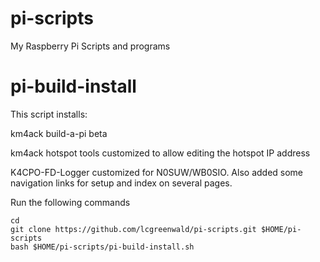 # pi-scripts
My Raspberry Pi Scripts and programs

# pi-build-install
This script installs:

km4ack build-a-pi beta

km4ack hotspot tools customized to allow editing the hotspot IP address

K4CPO-FD-Logger customized for N0SUW/WB0SIO.  Also added some navigation links for setup and index on several pages.

Run the following commands

	cd
	git clone https://github.com/lcgreenwald/pi-scripts.git $HOME/pi-scripts
	bash $HOME/pi-scripts/pi-build-install.sh
